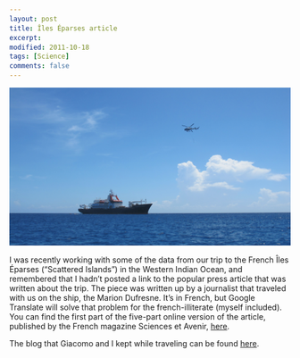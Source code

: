 ```yaml
---
layout: post
title: Îles Éparses article
excerpt:
modified: 2011-10-18
tags: [Science]
comments: false
---
```

![marion dufresne](/assets/images/img_3834_marion_dufresne.jpg)

I was recently working with some of the data from our trip to the French Îles Éparses (“Scattered Islands”) in the Western Indian Ocean, and remembered that I hadn’t posted a link to the popular press article that was written about the trip.  The piece was written up by a journalist that traveled with us on the ship, the Marion Dufresne.  It’s in French, but Google Translate will solve that problem for the french-illiterate (myself included).  You can find the first part of the five-part online version of the article, published by the French magazine Sciences et Avenir, [here](http://www.sciencesetavenir.fr/nature-environnement/20110704.OBS6396/expedition-aux-iles-eparses-premiere-escale-a-grande-glorieuse.html).

The blog that Giacomo and I kept while traveling can be found [here](http://bio.research.ucsc.edu/people/bernardi/Clownfish/Clownfish/Blog/Blog.html).
